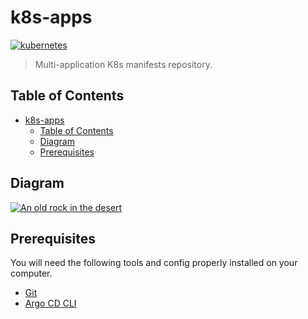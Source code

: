 # k8s-apps

[![kubernetes](https://img.shields.io/badge/Kubernetes-Argo_CD-FF5D01?logo=Kubernetes)](https://argo-cd.readthedocs.io/en/stable/)

> Multi-application K8s manifests repository.

## Table of Contents

- [k8s-apps](#k8s-apps)
  - [Table of Contents](#table-of-contents)
  - [Diagram](#diagram)
  - [Prerequisites](#prerequisites)

## Diagram

[![An old rock in the desert](/assets/images/diagram.jpg "ArgoCD Overview")](https://argo-cd.readthedocs.io/en/stable/)

## Prerequisites

You will need the following tools and config properly installed on your computer.

- [Git](http://git-scm.com/)
- [Argo CD CLI](https://argo-cd.readthedocs.io/en/stable/cli_installation/)
